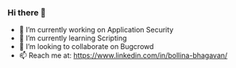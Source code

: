 ### Hi there 👋

- 🔭 I’m currently working on Application Security
- 🌱 I’m currently learning Scripting 
- 👯 I’m looking to collaborate on Bugcrowd
- 📫 Reach me at: https://www.linkedin.com/in/bollina-bhagavan/


